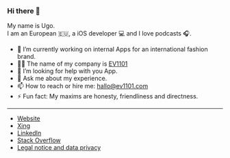 ### Hi there 👋

My name is Ugo.  
I am an European 🇪🇺, a iOS developer 💻 and I love podcasts 🎧.

- 🔭 I’m currently working on internal Apps for an international fashion brand.
- 👨‍💼 The name of my company is [EV1101](https://www.ev1101.com/contact/)
- 🤔 I’m looking for help with you App.
- 💬 Ask me about my experience.
- 📫 How to reach or hire me: hallo@ev1101.com
- ⚡ Fun fact: My maxims are honesty, friendliness and directness.

---

- [Website](https://www.ev1101.com/contact/)
- [Xing](https://www.xing.com/profile/Ugo_Arangino/cv)
- [LinkedIn](https://www.linkedin.com/in/ugoarangino/)
- [Stack Overflow](https://stackoverflow.com/users/3716612/ugo-arangino)
- [Legal notice and data privacy](https://www.ev1101.com)
